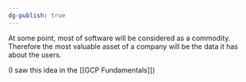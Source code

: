 ```yaml
---
dg-publish: true
---
```

At some point, most of software will be considered as a commodity. Therefore the most valuable asset of a company will be the data it has about the users.

(I saw this idea in the [[GCP Fundamentals]])

